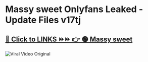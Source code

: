 
 # Massy sweet Onlyfans Leaked - Update Files v17tj

## <h2><a href="https://clipsfans.com/Massy_sweet&ref=git">🔗 Click to LINKS ⏩⏩ 👉 🟢 Massy sweet </a></h2>

<a href="https://clipsfans.com/Massy_sweet&ref=git" rel="nofollow" data-target="animated-image.originalLink"><img src="https://i.ibb.co.com/xMMVF88/686577567.gif" alt="Viral Video Original" style="max-width: 100%; display: inline-block;" data-target="animated-image.originalImage"></a>

